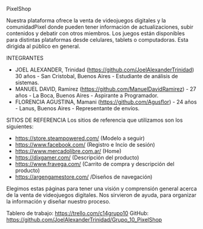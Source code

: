 PixelShop

Nuestra plataforma ofrece la venta de videojuegos digitales y la comunidadPixel donde pueden tener información de actualizaciones, subir contenidos y debatir con otros miembros.
Los juegos están disponibles para distintas plataformas desde celulares, tablets o computadoras. 
Esta dirigida al público en general. 

INTEGRANTES

* JOEL ALEXANDER, Trinidad (https://github.com/JoelAlexanderTrinidad) 30 años - San Cristobal, Buenos Aires - Estudiante de análisis de sistemas.
* MANUEL DAVID, Ramirez (https://github.com/ManuelDavidRamirez) - 27 años - La Boca, Buenos Aires - Aspirante a Programador.
* FLORENCIA AGUSTINA, Mamani (https://github.com/Agusflor) - 24 años - Lanus, Buenos Aires - Representante de envíos.


SITIOS DE REFERENCIA
Los sitios de referencia que utilizamos son los siguientes:
* https://store.steampowered.com/ (Modelo a seguir)
* https://www.facebook.com/ (Registro e Incio de sesión)
* https://www.mercadolibre.com.ar/ (Home)
* https://dixgamer.com/ (Descripción del producto)
* https://www.fravega.com/ (Carrito de compra y descripción del producto)
* https://argengamestore.com/ /Diseños de navegación)

Elegimos estas páginas para tener una visión y comprensión general acerca de la venta de videojuegos digitales. Nos sirvieron de ayuda, para organizar la información y diseñar nuestro proceso. 

Tablero de trabajo: https://trello.com/c14grupo10
GitHub: https://github.com/JoelAlexanderTrinidad/Grupo_10_PixelShop
